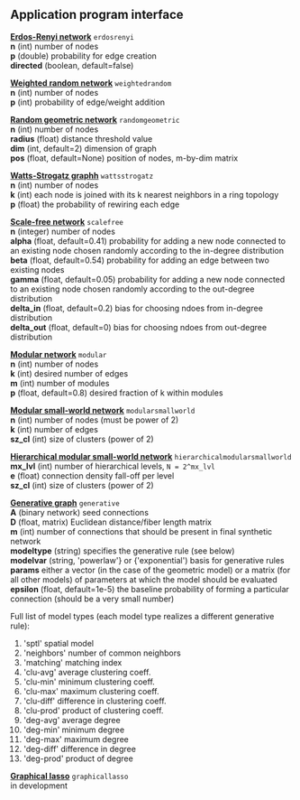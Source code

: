 ## Application program interface

<a name="erdosrenyi"/>**[Erdos-Renyi network](https://networkx.github.io/documentation/stable/reference/generated/networkx.generators.random_graphs.erdos_renyi_graph.html)** `erdosrenyi` <br>
**n** (int) number of nodes <br>
**p** (double) probability for edge creation <br>
**directed** (boolean, default=false) <br>

<a name="weightedrandom"/>**[Weighted random network](https://docs.google.com/viewer?a=v&pid=sites&srcid=c2Vhcy51cGVubi5lZHV8d2VpZ2h0ZWQtbmV0d29yay10b29sYm94fGd4OjQ2MWMwYTE5ODdlODMwZmU)** `weightedrandom` <br>
**n** (int) number of nodes<br>
**p** (int) probability of edge/weight addition<br>

<a name="randomgeometric"/>**[Random geometric network](https://networkx.github.io/documentation/stable/reference/generated/networkx.generators.geometric.random_geometric_graph.html)** `randomgeometric` <br>
**n** (int) number of nodes <br>
**radius** (float) distance threshold value <br>
**dim** (int, default=2) dimension of graph <br>
**pos** (float, default=None) position of nodes, m-by-dim matrix

<a name="wattsstrogatz"/>**[Watts-Strogatz graphh](https://networkx.github.io/documentation/stable/reference/generated/networkx.generators.random_graphs.watts_strogatz_graph.html)** `wattsstrogatz` <br>
**n** (int) number of nodes <br>
**k** (int) each node is joined with its k nearest neighbors in a ring topology <br>
**p** (float) the probability of rewiring each edge

<a name="scalefree"/>**[Scale-free network](https://networkx.github.io/documentation/stable/reference/generated/networkx.generators.directed.scale_free_graph.html)** `scalefree` <br>
**n** (integer) number of nodes <br>
**alpha** (float, default=0.41) probability for adding a new node connected to an existing node chosen randomly according to the in-degree distribution<br>
**beta** (float, default=0.54) probability for adding an edge between two existing nodes <br>
**gamma** (float, default=0.05) probability for adding a new node connected to an existing node chosen randomly according to the out-degree distribution <br>
**delta_in** (float, default=0.2) bias for choosing ndoes from in-degree distribution <br>
**delta_out** (float, default=0) bias for choosing ndoes from out-degree distribution

<a name="modular"/>**[Modular network](https://arxiv.org/pdf/1706.05117.pdf)** `modular` <br>
**n** (int) number of nodes<br>
**k** (int) desired number of edges<br>
**m** (int) number of modules<br>
**p** (float, default=0.8) desired fraction of k within modules

<a name="modularsmallworld"/>**[Modular small-world network](https://sites.google.com/site/bctnet/null#TOC-generative-network-models)** `modularsmallworld` <br>
**n** (int) number of nodes (must be power of 2) <br>
**k** (int) number of edges <br>
**sz_cl** (int) size of clusters (power of 2) <br>

<a name="hierarchicalmodularsmallworld"/>**[Hierarchical modular small-world network](https://sites.google.com/site/bctnet/null#TOC-generative-network-models)** `hierarchicalmodularsmallworld` <br>
**mx_lvl** (int) number of hierarchical levels, `N = 2^mx_lvl` <br>
**e** (float) connection density fall-off per level <br>
**sz_cl** (int) size of clusters (power of 2)

<a name="generative"/>**[Generative graph](https://sites.google.com/site/bctnet/null#TOC-generative-network-models)** `generative` <br>
**A** (binary network) seed connections <br>
**D** (float, matrix) Euclidean distance/fiber length matrix <br>
**m** (int) number of connections that should be present in final synthetic network <br>
**modeltype** (string) specifies the generative rule (see below) <br>
**modelvar** (string, 'powerlaw'} or {'exponential') basis for generative rules <br>
**params** either a vector (in the case of the geometric model) or a matrix (for all other models) of parameters at which the model should be evaluated <br>
**epsilon** (float, default=1e-5) the baseline probability of forming a particular connection (should be a very small number)

Full list of model types (each model type realizes a different generative rule):
1.  'sptl'          spatial model
2.  'neighbors'     number of common neighbors
3.  'matching'      matching index
4.  'clu-avg'       average clustering coeff.
5.  'clu-min'       minimum clustering coeff.
6.  'clu-max'       maximum clustering coeff.
7.  'clu-diff'      difference in clustering coeff.
8.  'clu-prod'      product of clustering coeff.
9.  'deg-avg'       average degree
10. 'deg-min'       minimum degree
11. 'deg-max'       maximum degree
12. 'deg-diff'      difference in degree
13. 'deg-prod'      product of degree

<a name="graphicallasso"/>**[Graphical lasso](http://statweb.stanford.edu/~tibs/glasso/)** `graphicallasso` <br>
in development


